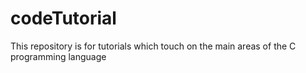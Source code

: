 # codeTutorial
This repository is for tutorials which touch on the main areas of the C programming language
